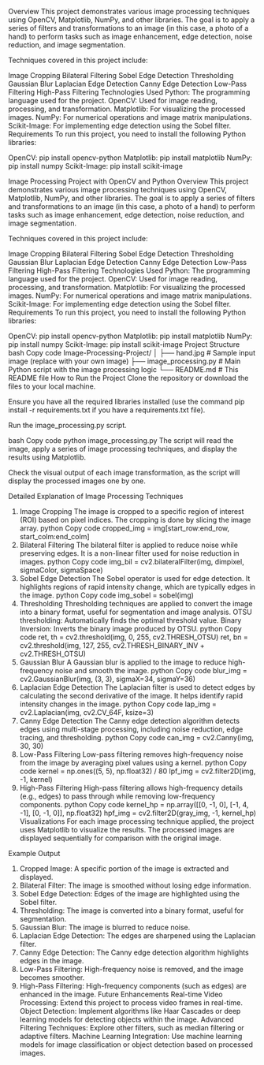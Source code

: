 Overview
This project demonstrates various image processing techniques using OpenCV, Matplotlib, NumPy, and other libraries. The goal is to apply a series of filters and transformations to an image (in this case, a photo of a hand) to perform tasks such as image enhancement, edge detection, noise reduction, and image segmentation.

Techniques covered in this project include:

Image Cropping
Bilateral Filtering
Sobel Edge Detection
Thresholding
Gaussian Blur
Laplacian Edge Detection
Canny Edge Detection
Low-Pass Filtering
High-Pass Filtering
Technologies Used
Python: The programming language used for the project.
OpenCV: Used for image reading, processing, and transformation.
Matplotlib: For visualizing the processed images.
NumPy: For numerical operations and image matrix manipulations.
Scikit-Image: For implementing edge detection using the Sobel filter.
Requirements
To run this project, you need to install the following Python libraries:

OpenCV: pip install opencv-python
Matplotlib: pip install matplotlib
NumPy: pip install numpy
Scikit-Image: pip install scikit-image 


Image Processing Project with OpenCV and Python
Overview
This project demonstrates various image processing techniques using OpenCV, Matplotlib, NumPy, and other libraries. The goal is to apply a series of filters and transformations to an image (in this case, a photo of a hand) to perform tasks such as image enhancement, edge detection, noise reduction, and image segmentation.

Techniques covered in this project include:

Image Cropping
Bilateral Filtering
Sobel Edge Detection
Thresholding
Gaussian Blur
Laplacian Edge Detection
Canny Edge Detection
Low-Pass Filtering
High-Pass Filtering
Technologies Used
Python: The programming language used for the project.
OpenCV: Used for image reading, processing, and transformation.
Matplotlib: For visualizing the processed images.
NumPy: For numerical operations and image matrix manipulations.
Scikit-Image: For implementing edge detection using the Sobel filter.
Requirements
To run this project, you need to install the following Python libraries:

OpenCV: pip install opencv-python
Matplotlib: pip install matplotlib
NumPy: pip install numpy
Scikit-Image: pip install scikit-image
Project Structure
bash
Copy code
Image-Processing-Project/
│
├── hand.jpg                   # Sample input image (replace with your own image)
├── image_processing.py         # Main Python script with the image processing logic
└── README.md                  # This README file
How to Run the Project
Clone the repository or download the files to your local machine.

Ensure you have all the required libraries installed (use the command pip install -r requirements.txt if you have a requirements.txt file).

Run the image_processing.py script.

bash
Copy code
python image_processing.py
The script will read the image, apply a series of image processing techniques, and display the results using Matplotlib.

Check the visual output of each image transformation, as the script will display the processed images one by one.

Detailed Explanation of Image Processing Techniques
1. Image Cropping
The image is cropped to a specific region of interest (ROI) based on pixel indices. The cropping is done by slicing the image array.
python
Copy code
cropped_img = img[start_row:end_row, start_colm:end_colm]
2. Bilateral Filtering
The bilateral filter is applied to reduce noise while preserving edges. It is a non-linear filter used for noise reduction in images.
python
Copy code
img_bil = cv2.bilateralFilter(img, dimpixel, sigmaColor, sigmaSpace)
3. Sobel Edge Detection
The Sobel operator is used for edge detection. It highlights regions of rapid intensity change, which are typically edges in the image.
python
Copy code
img_sobel = sobel(img)
4. Thresholding
Thresholding techniques are applied to convert the image into a binary format, useful for segmentation and image analysis.
OTSU thresholding: Automatically finds the optimal threshold value.
Binary Inversion: Inverts the binary image produced by OTSU.
python
Copy code
ret, th = cv2.threshold(img, 0, 255, cv2.THRESH_OTSU)
ret, bn = cv2.threshold(img, 127, 255, cv2.THRESH_BINARY_INV + cv2.THRESH_OTSU)
5. Gaussian Blur
A Gaussian blur is applied to the image to reduce high-frequency noise and smooth the image.
python
Copy code
blur_img = cv2.GaussianBlur(img, (3, 3), sigmaX=34, sigmaY=36)
6. Laplacian Edge Detection
The Laplacian filter is used to detect edges by calculating the second derivative of the image. It helps identify rapid intensity changes in the image.
python
Copy code
lap_img = cv2.Laplacian(img, cv2.CV_64F, ksize=3)
7. Canny Edge Detection
The Canny edge detection algorithm detects edges using multi-stage processing, including noise reduction, edge tracing, and thresholding.
python
Copy code
can_img = cv2.Canny(img, 30, 30)
8. Low-Pass Filtering
Low-pass filtering removes high-frequency noise from the image by averaging pixel values using a kernel.
python
Copy code
kernel = np.ones((5, 5), np.float32) / 80
lpf_img = cv2.filter2D(img, -1, kernel)
9. High-Pass Filtering
High-pass filtering allows high-frequency details (e.g., edges) to pass through while removing low-frequency components.
python
Copy code
kernel_hp = np.array([[0, -1, 0], [-1, 4, -1], [0, -1, 0]], np.float32)
hpf_img = cv2.filter2D(gray_img, -1, kernel_hp)
Visualizations
For each image processing technique applied, the project uses Matplotlib to visualize the results. The processed images are displayed sequentially for comparison with the original image.

Example Output
1. Cropped Image:
A specific portion of the image is extracted and displayed.
2. Bilateral Filter:
The image is smoothed without losing edge information.
3. Sobel Edge Detection:
Edges of the image are highlighted using the Sobel filter.
4. Thresholding:
The image is converted into a binary format, useful for segmentation.
5. Gaussian Blur:
The image is blurred to reduce noise.
6. Laplacian Edge Detection:
The edges are sharpened using the Laplacian filter.
7. Canny Edge Detection:
The Canny edge detection algorithm highlights edges in the image.
8. Low-Pass Filtering:
High-frequency noise is removed, and the image becomes smoother.
9. High-Pass Filtering:
High-frequency components (such as edges) are enhanced in the image.
Future Enhancements
Real-time Video Processing: Extend this project to process video frames in real-time.
Object Detection: Implement algorithms like Haar Cascades or deep learning models for detecting objects within the image.
Advanced Filtering Techniques: Explore other filters, such as median filtering or adaptive filters.
Machine Learning Integration: Use machine learning models for image classification or object detection based on processed images.
